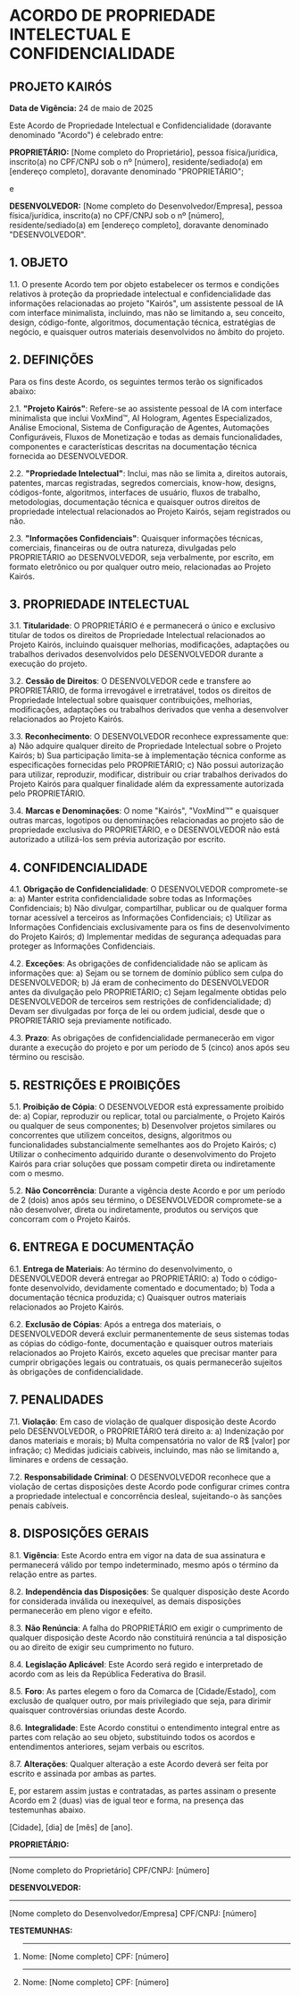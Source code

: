 # ACORDO DE PROPRIEDADE INTELECTUAL E CONFIDENCIALIDADE

## PROJETO KAIRÓS

**Data de Vigência:** 24 de maio de 2025

Este Acordo de Propriedade Intelectual e Confidencialidade (doravante denominado "Acordo") é celebrado entre:

**PROPRIETÁRIO:** [Nome completo do Proprietário], pessoa física/jurídica, inscrito(a) no CPF/CNPJ sob o nº [número], residente/sediado(a) em [endereço completo], doravante denominado "PROPRIETÁRIO";

e

**DESENVOLVEDOR:** [Nome completo do Desenvolvedor/Empresa], pessoa física/jurídica, inscrito(a) no CPF/CNPJ sob o nº [número], residente/sediado(a) em [endereço completo], doravante denominado "DESENVOLVEDOR".

## 1. OBJETO

1.1. O presente Acordo tem por objeto estabelecer os termos e condições relativos à proteção da propriedade intelectual e confidencialidade das informações relacionadas ao projeto "Kairós", um assistente pessoal de IA com interface minimalista, incluindo, mas não se limitando a, seu conceito, design, código-fonte, algoritmos, documentação técnica, estratégias de negócio, e quaisquer outros materiais desenvolvidos no âmbito do projeto.

## 2. DEFINIÇÕES

Para os fins deste Acordo, os seguintes termos terão os significados abaixo:

2.1. **"Projeto Kairós"**: Refere-se ao assistente pessoal de IA com interface minimalista que inclui VoxMind™, AI Hologram, Agentes Especializados, Análise Emocional, Sistema de Configuração de Agentes, Automações Configuráveis, Fluxos de Monetização e todas as demais funcionalidades, componentes e características descritas na documentação técnica fornecida ao DESENVOLVEDOR.

2.2. **"Propriedade Intelectual"**: Inclui, mas não se limita a, direitos autorais, patentes, marcas registradas, segredos comerciais, know-how, designs, códigos-fonte, algoritmos, interfaces de usuário, fluxos de trabalho, metodologias, documentação técnica e quaisquer outros direitos de propriedade intelectual relacionados ao Projeto Kairós, sejam registrados ou não.

2.3. **"Informações Confidenciais"**: Quaisquer informações técnicas, comerciais, financeiras ou de outra natureza, divulgadas pelo PROPRIETÁRIO ao DESENVOLVEDOR, seja verbalmente, por escrito, em formato eletrônico ou por qualquer outro meio, relacionadas ao Projeto Kairós.

## 3. PROPRIEDADE INTELECTUAL

3.1. **Titularidade**: O PROPRIETÁRIO é e permanecerá o único e exclusivo titular de todos os direitos de Propriedade Intelectual relacionados ao Projeto Kairós, incluindo quaisquer melhorias, modificações, adaptações ou trabalhos derivados desenvolvidos pelo DESENVOLVEDOR durante a execução do projeto.

3.2. **Cessão de Direitos**: O DESENVOLVEDOR cede e transfere ao PROPRIETÁRIO, de forma irrevogável e irretratável, todos os direitos de Propriedade Intelectual sobre quaisquer contribuições, melhorias, modificações, adaptações ou trabalhos derivados que venha a desenvolver relacionados ao Projeto Kairós.

3.3. **Reconhecimento**: O DESENVOLVEDOR reconhece expressamente que:
   a) Não adquire qualquer direito de Propriedade Intelectual sobre o Projeto Kairós;
   b) Sua participação limita-se à implementação técnica conforme as especificações fornecidas pelo PROPRIETÁRIO;
   c) Não possui autorização para utilizar, reproduzir, modificar, distribuir ou criar trabalhos derivados do Projeto Kairós para qualquer finalidade além da expressamente autorizada pelo PROPRIETÁRIO.

3.4. **Marcas e Denominações**: O nome "Kairós", "VoxMind™" e quaisquer outras marcas, logotipos ou denominações relacionadas ao projeto são de propriedade exclusiva do PROPRIETÁRIO, e o DESENVOLVEDOR não está autorizado a utilizá-los sem prévia autorização por escrito.

## 4. CONFIDENCIALIDADE

4.1. **Obrigação de Confidencialidade**: O DESENVOLVEDOR compromete-se a:
   a) Manter estrita confidencialidade sobre todas as Informações Confidenciais;
   b) Não divulgar, compartilhar, publicar ou de qualquer forma tornar acessível a terceiros as Informações Confidenciais;
   c) Utilizar as Informações Confidenciais exclusivamente para os fins de desenvolvimento do Projeto Kairós;
   d) Implementar medidas de segurança adequadas para proteger as Informações Confidenciais.

4.2. **Exceções**: As obrigações de confidencialidade não se aplicam às informações que:
   a) Sejam ou se tornem de domínio público sem culpa do DESENVOLVEDOR;
   b) Já eram de conhecimento do DESENVOLVEDOR antes da divulgação pelo PROPRIETÁRIO;
   c) Sejam legalmente obtidas pelo DESENVOLVEDOR de terceiros sem restrições de confidencialidade;
   d) Devam ser divulgadas por força de lei ou ordem judicial, desde que o PROPRIETÁRIO seja previamente notificado.

4.3. **Prazo**: As obrigações de confidencialidade permanecerão em vigor durante a execução do projeto e por um período de 5 (cinco) anos após seu término ou rescisão.

## 5. RESTRIÇÕES E PROIBIÇÕES

5.1. **Proibição de Cópia**: O DESENVOLVEDOR está expressamente proibido de:
   a) Copiar, reproduzir ou replicar, total ou parcialmente, o Projeto Kairós ou qualquer de seus componentes;
   b) Desenvolver projetos similares ou concorrentes que utilizem conceitos, designs, algoritmos ou funcionalidades substancialmente semelhantes aos do Projeto Kairós;
   c) Utilizar o conhecimento adquirido durante o desenvolvimento do Projeto Kairós para criar soluções que possam competir direta ou indiretamente com o mesmo.

5.2. **Não Concorrência**: Durante a vigência deste Acordo e por um período de 2 (dois) anos após seu término, o DESENVOLVEDOR compromete-se a não desenvolver, direta ou indiretamente, produtos ou serviços que concorram com o Projeto Kairós.

## 6. ENTREGA E DOCUMENTAÇÃO

6.1. **Entrega de Materiais**: Ao término do desenvolvimento, o DESENVOLVEDOR deverá entregar ao PROPRIETÁRIO:
   a) Todo o código-fonte desenvolvido, devidamente comentado e documentado;
   b) Toda a documentação técnica produzida;
   c) Quaisquer outros materiais relacionados ao Projeto Kairós.

6.2. **Exclusão de Cópias**: Após a entrega dos materiais, o DESENVOLVEDOR deverá excluir permanentemente de seus sistemas todas as cópias do código-fonte, documentação e quaisquer outros materiais relacionados ao Projeto Kairós, exceto aqueles que precisar manter para cumprir obrigações legais ou contratuais, os quais permanecerão sujeitos às obrigações de confidencialidade.

## 7. PENALIDADES

7.1. **Violação**: Em caso de violação de qualquer disposição deste Acordo pelo DESENVOLVEDOR, o PROPRIETÁRIO terá direito a:
   a) Indenização por danos materiais e morais;
   b) Multa compensatória no valor de R$ [valor] por infração;
   c) Medidas judiciais cabíveis, incluindo, mas não se limitando a, liminares e ordens de cessação.

7.2. **Responsabilidade Criminal**: O DESENVOLVEDOR reconhece que a violação de certas disposições deste Acordo pode configurar crimes contra a propriedade intelectual e concorrência desleal, sujeitando-o às sanções penais cabíveis.

## 8. DISPOSIÇÕES GERAIS

8.1. **Vigência**: Este Acordo entra em vigor na data de sua assinatura e permanecerá válido por tempo indeterminado, mesmo após o término da relação entre as partes.

8.2. **Independência das Disposições**: Se qualquer disposição deste Acordo for considerada inválida ou inexequível, as demais disposições permanecerão em pleno vigor e efeito.

8.3. **Não Renúncia**: A falha do PROPRIETÁRIO em exigir o cumprimento de qualquer disposição deste Acordo não constituirá renúncia a tal disposição ou ao direito de exigir seu cumprimento no futuro.

8.4. **Legislação Aplicável**: Este Acordo será regido e interpretado de acordo com as leis da República Federativa do Brasil.

8.5. **Foro**: As partes elegem o foro da Comarca de [Cidade/Estado], com exclusão de qualquer outro, por mais privilegiado que seja, para dirimir quaisquer controvérsias oriundas deste Acordo.

8.6. **Integralidade**: Este Acordo constitui o entendimento integral entre as partes com relação ao seu objeto, substituindo todos os acordos e entendimentos anteriores, sejam verbais ou escritos.

8.7. **Alterações**: Qualquer alteração a este Acordo deverá ser feita por escrito e assinada por ambas as partes.

E, por estarem assim justas e contratadas, as partes assinam o presente Acordo em 2 (duas) vias de igual teor e forma, na presença das testemunhas abaixo.

[Cidade], [dia] de [mês] de [ano].

**PROPRIETÁRIO:**

___________________________________
[Nome completo do Proprietário]
CPF/CNPJ: [número]

**DESENVOLVEDOR:**

___________________________________
[Nome completo do Desenvolvedor/Empresa]
CPF/CNPJ: [número]

**TESTEMUNHAS:**

1. ___________________________________
   Nome: [Nome completo]
   CPF: [número]

2. ___________________________________
   Nome: [Nome completo]
   CPF: [número]
